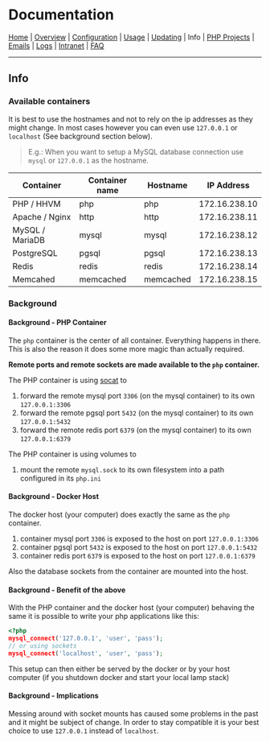 # Documentation

[Home](https://github.com/cytopia/devilbox) |
[Overview](README.md) |
[Configuration](Configuration.md) |
[Usage](Usage.md) |
[Updating](Updating.md) |
Info |
[PHP Projects](PHP_Projects.md) |
[Emails](Emails.md) |
[Logs](Logs.md) |
[Intranet](Intranet.md) |
[FAQ](FAQ.md)

----

## Info


### Available containers

It is best to use the hostnames and not to rely on the ip addresses as they might change. In most cases however you can even use `127.0.0.1` or `localhost` (See background section below).

> E.g.: When you want to setup a MySQL database connection use `mysql` or `127.0.0.1` as the hostname.

| Container       | Container name  | Hostname  | IP Address    |
|-----------------|-----------------|-----------|---------------|
| PHP / HHVM      | php             | php       | 172.16.238.10 |
| Apache / Nginx  | http            | http      | 172.16.238.11 |
| MySQL / MariaDB | mysql           | mysql     | 172.16.238.12 |
| PostgreSQL      | pgsql           | pgsql     | 172.16.238.13 |
| Redis           | redis           | redis     | 172.16.238.14 |
| Memcahed        | memcached       | memcached | 172.16.238.15 |

### Background

#### Background - PHP Container

The `php` container is the center of all container. Everything happens in there.
This is also the reason it does some more magic than actually required.

**Remote ports and remote sockets are made available to the `php` container.**

The PHP container is using [socat](https://linux.die.net/man/1/socat) to
1. forward the remote mysql port `3306` (on the mysql container) to its own `127.0.0.1:3306`
2. forward the remote pgsql port `5432` (on the mysql container) to its own `127.0.0.1:5432`
3. forward the remote redis port `6379` (on the mysql container) to its own `127.0.0.1:6379`

The PHP container is using volumes to
1. mount the remote `mysql.sock` to its own filesystem into a path configured in its `php.ini`

#### Background - Docker Host

The docker host (your computer) does exactly the same as the `php` container.
1. container mysql port `3306` is exposed to the host on port `127.0.0.1:3306`
2. container pgsql port `5432` is exposed to the host on port `127.0.0.1:5432`
3. container redis port `6379` is exposed to the host on port `127.0.0.1:6379`

Also the database sockets from the container are mounted into the host.

#### Background - Benefit of the above

With the PHP container and the docker host (your computer) behaving the same it is possible to write your php applications like this:
```php
<?php
mysql_connect('127.0.0.1', 'user', 'pass');
// or using sockets
mysql_connect('localhost', 'user', 'pass');
```

This setup can then either be served by the docker or by your host computer (if you shutdown docker and start your local lamp stack)

#### Background - Implications

Messing around with socket mounts has caused some problems in the past and it might be subject of change.
In order to stay compatible it is your best choice to use `127.0.0.1` instead of `localhost`.
